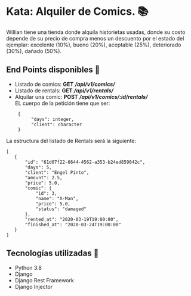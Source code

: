 # Kata: Alquiler de Comics. :books:


Willian tiene una tienda donde alquila historietas usadas,
donde su costo depende de su precio de compra menos un descuento
por el estado del ejemplar: excelente (10%), bueno (20%), aceptable (25%),
deteriorado (30%), dañado (50%).  


## End Points disponibles :link:

- Listado de comics: **GET** ***/api/v1/comics/***
- Listado de rentals: **GET** ***/api/v1/rentals/***  
- Alquilar una comic: **POST** ***/api/v1/comics/:id/rentals/***  
  EL cuerpo de la petición tiene que ser:  
  ```
   {
        "days": integer,
        "client": character 
   }
  ```
  
 La estructura del listado de Rentals será la siguiente:  
 ```
[ 
    {
        "id": "61d07f22-6644-4562-a353-b24ed859042c",
        "days": 5,
        "client": "Engel Pinto",
        "amount": 2.5,
        "price": 5.0,
        "comic": {
            "id": 3,
            "name": "X-Man",
            "price": 5.0,
            "status": "damaged"
        },
        "rented_at": "2020-03-19T19:00:00",
        "finished_at": "2020-03-24T19:00:00"
    }
]
```

## Tecnologías utilizadas :construction:

- Python 3.8
- Django
- Django Rest Framework
- Django Injector
